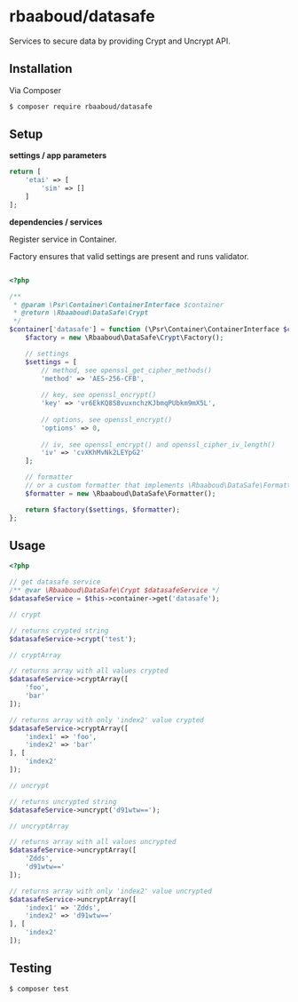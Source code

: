 # rbaaboud/datasafe

Services to secure data by providing Crypt and Uncrypt API.

## Installation

Via Composer

``` bash
$ composer require rbaaboud/datasafe
```

## Setup

__settings / app parameters__

```php
return [
    'etai' => [
        'sim' => []
    ]
];
```

__dependencies / services__

Register service in Container.

Factory ensures that valid settings are present and runs validator.

```php

<?php

/**
 * @param \Psr\Container\ContainerInterface $container
 * @return \Rbaaboud\DataSafe\Crypt
 */
$container['datasafe'] = function (\Psr\Container\ContainerInterface $container) {
    $factory = new \Rbaaboud\DataSafe\Crypt\Factory();

    // settings
    $settings = [
        // method, see openssl_get_cipher_methods()
        'method' => 'AES-256-CFB',
        
        // key, see openssl_encrypt()
        'key' => 'vr6EkKQ8S8vuxnchzKJbmqPUbkm9mX5L',
        
        // options, see openssl_encrypt()
        'options' => 0,
        
        // iv, see openssl_encrypt() and openssl_cipher_iv_length()
        'iv' => 'cvXKhMvNk2LEYpG2'
    ];

    // formatter
    // or a custom formatter that implements \Rbaaboud\DataSafe\Formatter\FormatterInterface
    $formatter = new \Rbaaboud\DataSafe\Formatter();

    return $factory($settings, $formatter);
};

```

## Usage

```php
<?php

// get datasafe service
/** @var \Rbaaboud\DataSafe\Crypt $datasafeService */
$datasafeService = $this->container->get('datasafe');

// crypt

// returns crypted string
$datasafeService->crypt('test');

// cryptArray

// returns array with all values crypted
$datasafeService->cryptArray([
    'foo',
    'bar'
]);

// returns array with only 'index2' value crypted
$datasafeService->cryptArray([
    'index1' => 'foo',
    'index2' => 'bar'
], [
    'index2'
]);

// uncrypt

// returns uncrypted string
$datasafeService->uncrypt('d91wtw==');

// uncryptArray

// returns array with all values uncrypted
$datasafeService->uncryptArray([
    'Zdds',
    'd91wtw=='
]);

// returns array with only 'index2' value uncrypted
$datasafeService->uncryptArray([
    'index1' => 'Zdds',
    'index2' => 'd91wtw=='
], [
    'index2'
]);

```

## Testing

```bash
$ composer test
```
